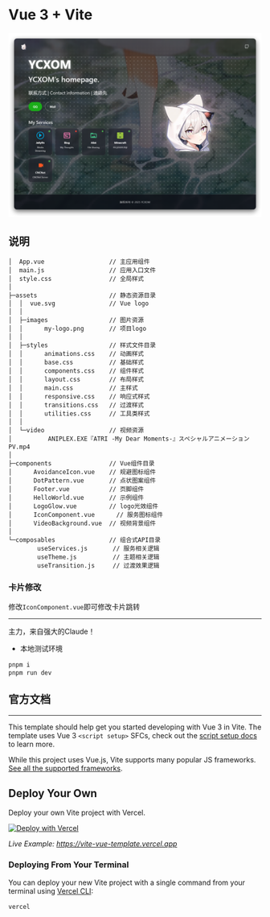 # Vue 3 + Vite

![YCXOM’s homepage](./public/Tog4dK0zTW.png)

## 说明

```tree
│  App.vue                  // 主应用组件
│  main.js                  // 应用入口文件
│  style.css                // 全局样式
│
├─assets                    // 静态资源目录
│  │  vue.svg               // Vue logo
│  │
│  ├─images                 // 图片资源
│  │      my-logo.png       // 项目logo
│  │
│  ├─styles                 // 样式文件目录
│  │      animations.css    // 动画样式
│  │      base.css          // 基础样式
│  │      components.css    // 组件样式
│  │      layout.css        // 布局样式
│  │      main.css          // 主样式
│  │      responsive.css    // 响应式样式
│  │      transitions.css   // 过渡样式
│  │      utilities.css     // 工具类样式
│  │
│  └─video                  // 视频资源
│          ANIPLEX.EXE『ATRI -My Dear Moments-』スペシャルアニメーションPV.mp4
│
├─components                // Vue组件目录
│      AvoidanceIcon.vue    // 规避图标组件
│      DotPattern.vue       // 点状图案组件
│      Footer.vue           // 页脚组件
│      HelloWorld.vue       // 示例组件
│      LogoGlow.vue         // logo光效组件
│      IconComponent.vue      // 服务图标组件
│      VideoBackground.vue  // 视频背景组件
│
└─composables               // 组合式API目录
        useServices.js       // 服务相关逻辑
        useTheme.js          // 主题相关逻辑
        useTransition.js     // 过渡效果逻辑
```

### 卡片修改

修改`IconComponent.vue`即可修改卡片跳转

---------
主力，来自强大的Claude！

- 本地测试环境

```shell
pnpm i
pnpm run dev
```

## 官方文档

---------
This template should help get you started developing with Vue 3 in Vite. The template uses Vue 3 `<script setup>` SFCs, check out the [script setup docs](https://v3.vuejs.org/api/sfc-script-setup.html#sfc-script-setup) to learn more.

While this project uses Vue.js, Vite supports many popular JS frameworks. [See all the supported frameworks](https://vitejs.dev/guide/#scaffolding-your-first-vite-project).

## Deploy Your Own

Deploy your own Vite project with Vercel.

[![Deploy with Vercel](https://vercel.com/button)]([https://vercel.com/new/clone?repository-url=https://github.com/vercel/examples/tree/main/framework-boilerplates/vite&template=vite](https://vercel.com/new/clone?demo-description=Vite%2FVue.js%20site%20that%20can%20be%20deployed%20to%20Vercel&demo-image=%2F%2Fimages.ctfassets.net%2Fe5382hct74si%2F2T4BUF3mEBKPJF3jcjU6nS%2F0d4a02e7c48091d13814a4ab513e8734%2FScreen_Shot_2022-04-13_at_10.05.56_PM.png&demo-title=Vite%20-%20Vue&demo-url=https%3A%2F%2Fvite-vue-template.vercel.app%2F&from=templates&project-name=Vite%20-%20Vue&repository-name=vite-vue&repository-url=https%3A%2F%2Fgithub.com%2Fvercel%2Fvercel%2Ftree%2Fmain%2Fexamples%2Fvite&skippable-integrations=1))

_Live Example: <https://vite-vue-template.vercel.app>_

### Deploying From Your Terminal

You can deploy your new Vite project with a single command from your terminal using [Vercel CLI](https://vercel.com/download):

```shell
vercel
```

